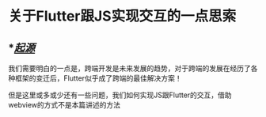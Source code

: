# 关于Flutter跟JS实现交互的一点思索

## **<u>起源</u>*

我们需要明白的一点是，跨端开发是未来发展的趋势，对于跨端的发展在经历了各种框架的变迁后，Flutter似乎成了跨端的最佳解决方案！

但是这里或多或少还有一些问题，我们如何实现JS跟Flutter的交互，借助webview的方式不是本篇讲述的方法